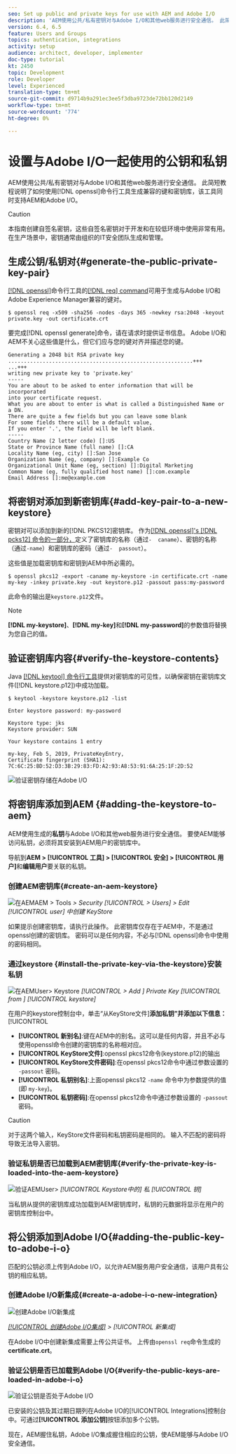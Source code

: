 ```yaml
---
seo: Set up public and private keys for use with AEM and Adobe I/O
description: 'AEM使用公共/私有密钥对与Adobe I/O和其他web服务进行安全通信。 此简短教程说明了如何使用openssl命令行工具生成兼容的键和密钥库，该工具同时支持AEM和Adobe I/O。 '
version: 6.4, 6.5
feature: Users and Groups
topics: authentication, integrations
activity: setup
audience: architect, developer, implementer
doc-type: tutorial
kt: 2450
topic: Development
role: Developer
level: Experienced
translation-type: tm+mt
source-git-commit: d9714b9a291ec3ee5f3dba9723de72bb120d2149
workflow-type: tm+mt
source-wordcount: '774'
ht-degree: 0%

---
```



# 设置与Adobe I/O一起使用的公钥和私钥

AEM使用公共/私有密钥对与Adobe I/O和其他web服务进行安全通信。 此简短教程说明了如何使用[!DNL openssl]命令行工具生成兼容的键和密钥库，该工具同时支持AEM和Adobe I/O。

>[!CAUTION]
>
>本指南创建自签名密钥，这些自签名密钥对于开发和在较低环境中使用非常有用。 在生产场景中，密钥通常由组织的IT安全团队生成和管理。

## 生成公钥/私钥对{#generate-the-public-private-key-pair}

[[!DNL openssl]](https://www.openssl.org/docs/man1.0.2/man1/openssl.html)命令行工具的[[!DNL req] command](https://www.openssl.org/docs/man1.0.2/man1/req.html)可用于生成与Adobe I/O和Adobe Experience Manager兼容的键对。

```shell
$ openssl req -x509 -sha256 -nodes -days 365 -newkey rsa:2048 -keyout private.key -out certificate.crt
```

要完成[!DNL openssl generate]命令，请在请求时提供证书信息。 Adobe I/O和AEM不关心这些值是什么，但它们应与您的键对齐并描述您的键。

```
Generating a 2048 bit RSA private key
...........................................................+++
...+++
writing new private key to 'private.key'
-----
You are about to be asked to enter information that will be incorporated
into your certificate request.
What you are about to enter is what is called a Distinguished Name or a DN.
There are quite a few fields but you can leave some blank
For some fields there will be a default value,
If you enter '.', the field will be left blank.
-----
Country Name (2 letter code) []:US
State or Province Name (full name) []:CA
Locality Name (eg, city) []:San Jose
Organization Name (eg, company) []:Example Co
Organizational Unit Name (eg, section) []:Digital Marketing
Common Name (eg, fully qualified host name) []:com.example
Email Address []:me@example.com
```

## 将密钥对添加到新密钥库{#add-key-pair-to-a-new-keystore}

密钥对可以添加到新的[!DNL PKCS12]密钥库。 作为[[!DNL openssl]'s [!DNL pcks12] 命令的一部分，](https://www.openssl.org/docs/man1.0.2/man1/pkcs12.html)定义了密钥库的名称（通过`-  caname`）、密钥的名称（通过`-name`）和密钥库的密码（通过`-  passout`）。

这些值是加载密钥库和密钥到AEM中所必需的。

```shell
$ openssl pkcs12 -export -caname my-keystore -in certificate.crt -name my-key -inkey private.key -out keystore.p12 -passout pass:my-password
```

此命令的输出是`keystore.p12`文件。

>[!NOTE]
>
>**[!DNL my-keystore]**、**[!DNL my-key]**&#x200B;和&#x200B;**[!DNL my-password]**&#x200B;的参数值将替换为您自己的值。

## 验证密钥库内容{#verify-the-keystore-contents}

Java [[!DNL keytool] 命令行工具](https://docs.oracle.com/middleware/1213/wls/SECMG/keytool-summary-appx.htm#SECMG818)提供对密钥库的可见性，以确保密钥在密钥库文件([!DNL keystore.p12])中成功加载。

```shell
$ keytool -keystore keystore.p12 -list

Enter keystore password: my-password

Keystore type: jks
Keystore provider: SUN

Your keystore contains 1 entry

my-key, Feb 5, 2019, PrivateKeyEntry,
Certificate fingerprint (SHA1): 7C:6C:25:BD:52:D3:3B:29:83:FD:A2:93:A8:53:91:6A:25:1F:2D:52
```

![验证密钥存储在Adobe I/O](assets/set-up-public-private-keys-for-use-with-aem-and-adobe-io/adobe-io--public-keys.png)

## 将密钥库添加到AEM {#adding-the-keystore-to-aem}

AEM使用生成的&#x200B;**私钥**&#x200B;与Adobe I/O和其他web服务进行安全通信。 要使AEM能够访问私钥，必须将其安装到AEM用户的密钥库中。

导航到&#x200B;**AEM > [!UICONTROL 工具] > [!UICONTROL 安全] > [!UICONTROL 用户]**&#x200B;和&#x200B;**编辑用户**&#x200B;要关联的私钥。

### 创建AEM密钥库{#create-an-aem-keystore}

![在AEMAEM > Tools](assets/set-up-public-private-keys-for-use-with-aem-and-adobe-io/aem--create-keystore.png)
*> Security [!UICONTROL > Users] > Edit  [!UICONTROL user] 中创建  KeyStore*

如果提示创建密钥库，请执行此操作。 此密钥库仅存在于AEM中，不是通过openssl创建的密钥库。 密码可以是任何内容，不必与[!DNL openssl]命令中使用的密码相同。

### 通过keystore {#install-the-private-key-via-the-keystore}安装私钥

![在AEMUser> Keystore](assets/set-up-public-private-keys-for-use-with-aem-and-adobe-io/aem--add-private-key.png)
*[!UICONTROL > Add ] Private Key [!UICONTROL  from ]  [!UICONTROL keystore]*

在用户的keystore控制台中，单击“从KeyStore文件&#x200B;]**添加私钥”并添加以下信息：**[!UICONTROL 

* **[!UICONTROL 新别名]**:键在AEM中的别名。这可以是任何内容，并且不必与使用openssl命令创建的密钥库的名称相对应。
* **[!UICONTROL KeyStore文件]**:openssl pkcs12命令(keystore.p12)的输出
* **[!UICONTROL KeyStore文件密码]**:在openssl pkcs12命令中通过参数设置的 `-passout` 密码。
* **[!UICONTROL 私钥别名]**:上面openssl pkcs12 `-name` 命令中为参数提供的值(即 `my-key`)。
* **[!UICONTROL 私钥密码]**:在openssl pkcs12命令中通过参数设置的 `-passout` 密码。

>[!CAUTION]
>
>对于这两个输入，KeyStore文件密码和私钥密码是相同的。 输入不匹配的密码将导致无法导入密钥。

### 验证私钥是否已加载到AEM密钥库{#verify-the-private-key-is-loaded-into-the-aem-keystore}

![验证AEMUser> ](assets/set-up-public-private-keys-for-use-with-aem-and-adobe-io/aem--keystore.png)
*[!UICONTROL Keystore中的] 私 [!UICONTROL 钥]*

当私钥从提供的密钥库成功加载到AEM密钥库时，私钥的元数据将显示在用户的密钥库控制台中。

## 将公钥添加到Adobe I/O{#adding-the-public-key-to-adobe-i-o}

匹配的公钥必须上传到Adobe I/O，以允许AEM服务用户安全通信，该用户具有公钥的相应私钥。

### 创建Adobe I/O新集成{#create-a-adobe-i-o-new-integration}

![创建Adobe I/O新集成](assets/set-up-public-private-keys-for-use-with-aem-and-adobe-io/adobe-io--create-new-integration.png)

*[[!UICONTROL 创建Adobe I/O集成]](https://console.adobe.io/) > [!UICONTROL 新集成]*

在Adobe I/O中创建新集成需要上传公共证书。 上传由`openssl req`命令生成的&#x200B;**certificate.crt**。

### 验证公钥是否已加载到Adobe I/O{#verify-the-public-keys-are-loaded-in-adobe-i-o}

![验证公钥是否处于Adobe I/O](assets/set-up-public-private-keys-for-use-with-aem-and-adobe-io/adobe-io--public-keys.png)

已安装的公钥及其过期日期列在Adobe I/O的[!UICONTROL Integrations]控制台中。可通过&#x200B;**[!UICONTROL 添加公钥]**&#x200B;按钮添加多个公钥。

现在，AEM握住私钥，Adobe I/O集成握住相应的公钥，使AEM能够与Adobe I/O安全通信。
